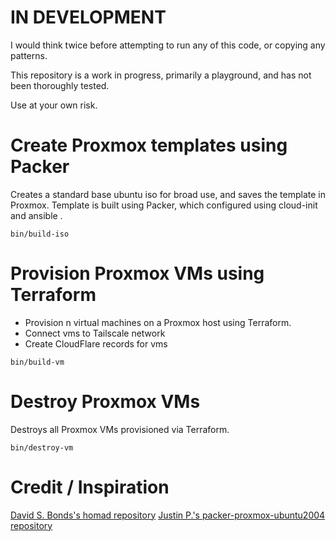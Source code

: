 # IN DEVELOPMENT

I would think twice before attempting to run any of this code, or copying any patterns.

This repository is a work in progress, primarily a playground, and has not been thoroughly tested.

Use at your own risk.

# Create Proxmox templates using Packer

Creates a standard base ubuntu iso for broad use, and saves the template in Proxmox.
Template is built using Packer, which configured using cloud-init and ansible .

```
bin/build-iso
```

# Provision Proxmox VMs using Terraform

- Provision n virtual machines on a Proxmox host using Terraform.
- Connect vms to Tailscale network
- Create CloudFlare records for vms

```
bin/build-vm
```

# Destroy Proxmox VMs

Destroys all Proxmox VMs provisioned via Terraform.

```
bin/destroy-vm
```

# Credit / Inspiration

[David S. Bonds's homad repository](https://github.com/davidsbond/homad/tree/master)
[Justin P.'s packer-proxmox-ubuntu2004 repository](https://github.com/justin-p/packer-proxmox-ubuntu2004/tree/main)